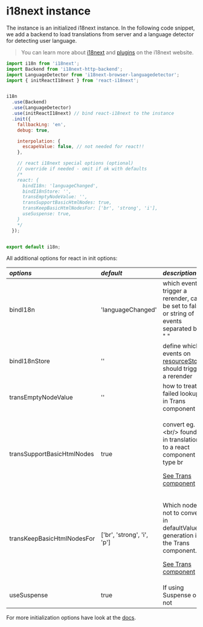 # i18next instance

The instance is an initialized i18next instance. In the following code snippet, we add a backend to load translations from server and a language detector for detecting user language.

> You can learn more about [i18next](http://i18next.com) and [plugins](https://www.i18next.com/plugins-and-utils.html#plugins) on the i18next website.

```javascript
import i18n from 'i18next';
import Backend from 'i18next-http-backend';
import LanguageDetector from 'i18next-browser-languagedetector';
import { initReactI18next } from 'react-i18next';


i18n
  .use(Backend)
  .use(LanguageDetector)
  .use(initReactI18next) // bind react-i18next to the instance
  .init({
    fallbackLng: 'en',
    debug: true,

    interpolation: {
      escapeValue: false, // not needed for react!!
    },

    // react i18next special options (optional)
    // override if needed - omit if ok with defaults
    /*
    react: {
      bindI18n: 'languageChanged',
      bindI18nStore: '',
      transEmptyNodeValue: '',
      transSupportBasicHtmlNodes: true,
      transKeepBasicHtmlNodesFor: ['br', 'strong', 'i'],
      useSuspense: true,
    }
    */
  });


export default i18n;
```

All additional options for react in init options:

<table>
  <thead>
    <tr>
      <th style="text-align:left"><em><b>options</b></em>
      </th>
      <th style="text-align:left"><em><b>default</b></em>
      </th>
      <th style="text-align:left"><em><b>description</b></em>
      </th>
    </tr>
  </thead>
  <tbody>
    <tr>
      <td style="text-align:left">bindI18n</td>
      <td style="text-align:left">&apos;languageChanged&apos;</td>
      <td style="text-align:left">which events trigger a rerender, can be set to false or string of events
        separated by &quot; &quot;</td>
    </tr>
    <tr>
      <td style="text-align:left">bindI18nStore</td>
      <td style="text-align:left">&apos;&apos;</td>
      <td style="text-align:left">define which events on <a href="https://www.i18next.com/overview/api#store-events">resourceStore</a> should
        trigger a rerender</td>
    </tr>
    <tr>
      <td style="text-align:left">transEmptyNodeValue</td>
      <td style="text-align:left">&apos;&apos;</td>
      <td style="text-align:left">how to treat failed lookups in Trans component</td>
    </tr>
    <tr>
      <td style="text-align:left">transSupportBasicHtmlNodes</td>
      <td style="text-align:left">true</td>
      <td style="text-align:left">
        <p>convert eg. &lt;br/&gt; found in translations to a react component of
          type br</p>
        <p></p>
        <p><a href="trans-component.md#using-for-simple-html-elements-in-translations-v-10-4-0">See Trans component</a>
        </p>
      </td>
    </tr>
    <tr>
      <td style="text-align:left">transKeepBasicHtmlNodesFor</td>
      <td style="text-align:left">[&apos;br&apos;, &apos;strong&apos;, &apos;i&apos;, &apos;p&apos;]</td>
      <td
      style="text-align:left">
        <p>Which nodes not to convert in defaultValue generation in the Trans component.</p>
        <p></p>
        <p><a href="trans-component.md#using-for-simple-html-elements-in-translations-v-10-4-0">See Trans component</a>
        </p>
        </td>
    </tr>
    <tr>
      <td style="text-align:left">useSuspense</td>
      <td style="text-align:left">true</td>
      <td style="text-align:left">If using Suspense or not</td>
    </tr>
  </tbody>
</table>

For more initialization options have look at the [docs](https://www.i18next.com/configuration-options.html).

